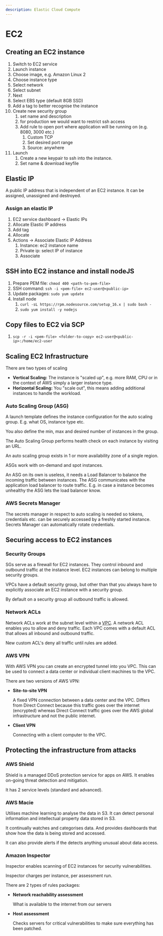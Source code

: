 ```yaml
---
description: Elastic Cloud Compute
---
```


# EC2

## Creating an EC2 instance

1. Switch to EC2 service
2. Launch instance
3. Choose image, e.g. Amazon Linux 2
4. Choose instance type
5. Select network
6. Select subnet
7. Next
8. Select EBS type (default 8GB SSD)
9. Add a tag to better recognise the instance
10. Create new security group
    1. set name and description
    2. for production we would want to restrict ssh access
    3. Add rule to open port where application will be running on (e.g. 8080, 3000 etc.)
       1. Custom TCP
       2. Set desired port range
       3. Source: anywhere
11. Launch
    1. Create a new keypair to ssh into the instance.
    2. Set name & download keyfile

## Elastic IP

A public IP address that is independent of an EC2 instance. It can be assigned, unassigned and destroyed.

### Assign an elastic IP

1. EC2 service dashboard -> Elastic IPs
2. Allocate Elastic IP address
3. Add tag
4. Allocate
5. Actions -> Associate Elastic IP Address
   1. Instance: ec2 instance name
   2. Private ip: select IP of instance
   3. Associate

## SSH into EC2 instance and install nodeJS

1. Prepare PEM file: `chmod 400 <path-to-pem-file>`
2. SSH command: `ssh -i <pem-file> ec2-user@<public-ip>`
3. Update packages: `sudo yum update`
4. Install node
   1. `curl -sL https://rpm.nodesource.com/setup_16.x | sudo bash -`
   2. `sudo yum install -y nodejs`

## Copy files to EC2 via SCP

1. `scp -r -i <pem-file> <folder-to-copy> ec2-user@<public-ip>:/home/ec2-user`

## Scaling EC2 Infrastructure

There are two types of scaling

* **Vertical Scaling:** The instance is "scaled up", e.g. more RAM, CPU or in the context of AWS simply a larger instance type.
* **Horizontal Scaling:** You "scale out", this means adding additional instances to handle the workload.

### Auto Scaling Group (ASG)

A launch template defines the instance configuration for the auto scaling group. E.g. what OS, instance type etc.

You also define the min, max and desired number of instances in the group.

The Auto Scaling Group performs health check on each instance by visiting an URL.

An auto scaling group exists in 1 or more availability zone of a single region.

ASGs work with on-demand and spot instances.

An ASG on its own is useless, it needs a Load Balancer to balance the incoming traffic between instances. The ASG communicates with the application load balancer to route traffic. E.g. in case a instance becomes unhealthy the ASG lets the load balancer know.

### AWS Secrets Manager

The secrets manager in respect to auto scaling is needed so tokens, credentials etc. can be securely accessed by a freshly started instance. Secrets Manager can automatically rotate credentials.

## Securing access to EC2 instances

### Security Groups

SGs serve as a firewall for EC2 instances. They control inbound and outbound traffic at the instance level. EC2 instances can belong to multiple security groups.&#x20;

VPCs have a default security group, but other than that you always have to explicitly associate an EC2 instance with a security group.

By default on a security group all outbound traffic is allowed.

### Network ACLs

Network ACLs work at the subnet level within a [VPC](../vpc.md). A network ACL enables you to allow and deny traffic. Each VPC comes with a default ACL that allows all inbound and outbound traffic.

New custom ACL's deny all traffic until rules are added.

### AWS VPN

With AWS VPN you can create an encrypted tunnel into you VPC. This can be used to connect a data center or individual client machines to the VPC.&#x20;

There are two versions of AWS VPN:

*   **Site-to-site VPN**

    A fixed VPN connection between a data center and the VPC. Differs from Direct Connect because this traffic goes over the internet (encrypted) whereas Direct Connect traffic goes over the AWS global infrastructure and not the public internet.&#x20;
*   **Client VPN**

    Connecting with a client computer to the VPC.

## Protecting the infrastructure from attacks

### AWS Shield

Shield is a managed DDoS protection service for apps on AWS. It enables on-going threat detection and mitigation.

It has 2 service levels (standard and advanced).

### AWS Macie

Utilises machine learning to analyse the data in S3. It can detect personal information and intellectual property data stored in S3.&#x20;

It continually watches and categorises data. And provides dashboards that show how the data is being stored and accessed.

It can also provide alerts if the detects anything unusual about data access.

### Amazon Inspector

Inspector enables scanning of EC2 instances for security vulnerabilities.&#x20;

Inspector charges per instance, per assessment run.

There are 2 types of rules packages:

*   **Network reachability assessment**

    What is available to the internet from our servers
*   **Host assessment**

    Checks servers for critical vulnerabilities to make sure everything has been patched.

